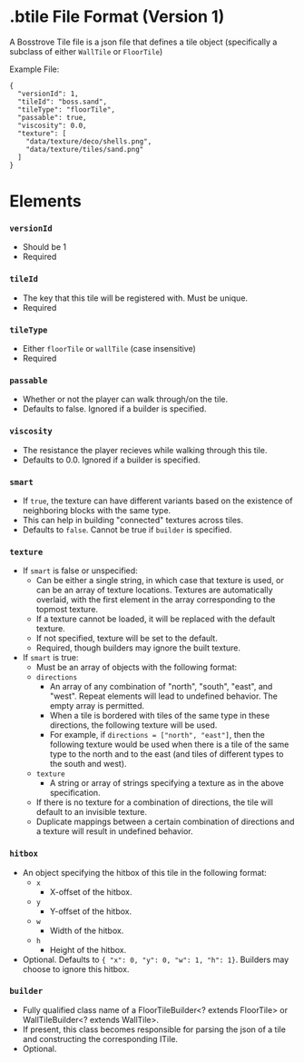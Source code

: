 # .btile File Format (Version 1)
A Bosstrove Tile file is a json file that defines a tile object
(specifically a subclass of either `WallTile` or `FloorTile`)

Example File:

```
{
  "versionId": 1,
  "tileId": "boss.sand",
  "tileType": "floorTile",
  "passable": true,
  "viscosity": 0.0,
  "texture": [
    "data/texture/deco/shells.png",
    "data/texture/tiles/sand.png"
  ]
}
```

# Elements

### `versionId`
- Should be 1
- Required

### `tileId`
- The key that this tile will be registered with. Must be unique.
- Required

### `tileType`
- Either `floorTile` or `wallTile` (case insensitive)
- Required

### `passable`
- Whether or not the player can walk through/on the tile.
- Defaults to false. Ignored if a builder is specified.

### `viscosity`
- The resistance the player recieves while walking through this tile.
- Defaults to 0.0. Ignored if a builder is specified.

### `smart`
- If `true`, the texture can have different variants based on the existence of neighboring blocks with the same type.
- This can help in building "connected" textures across tiles.
- Defaults to `false`. Cannot be true if `builder` is specified.

### `texture`
- If `smart` is false or unspecified:
    - Can be either a single string, in which case that texture is used,
      or can be an array of texture locations. Textures are automatically
      overlaid, with the first element in the array corresponding to the
      topmost texture.
    - If a texture cannot be loaded, it will be replaced with the default texture.
    - If not specified, texture will be set to the default.
    - Required, though builders may ignore the built texture.
- If `smart` is true:
    - Must be an array of objects with the following format:
    - `directions`
      - An array of any combination of "north", "south", "east", and "west". Repeat elements will lead to undefined behavior. The empty array is permitted.
      - When a tile is bordered with tiles of the same type in these directions, the following texture will be used.
      - For example, if `directions = ["north", "east"]`, then the following texture would be used when there is a tile of the same type to the north and to the east (and tiles of different types to the south and west).
    - `texture`
      - A string or array of strings specifying a texture as in the above specification.
    - If there is no texture for a combination of directions, the tile will default to an invisible texture.
    - Duplicate mappings between a certain combination of directions and a texture will result in undefined behavior.

### `hitbox`
- An object specifying the hitbox of this tile in the following format:
    - `x`
        - X-offset of the hitbox.
    - `y`
        - Y-offset of the hitbox.
    - `w`
        - Width of the hitbox.
    - `h`
        - Height of the hitbox.
- Optional. Defaults to `{ "x": 0, "y": 0, "w": 1, "h": 1}`. Builders may choose to ignore this hitbox.

### `builder`
- Fully qualified class name of a FloorTileBuilder<? extends FloorTile> or WallTileBuilder<? extends WallTile>.
- If present, this class becomes responsible for parsing the json of a tile and constructing the corresponding ITile.
- Optional.

